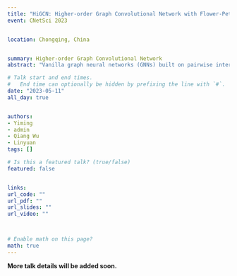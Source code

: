 ```yaml
---
title: "HiGCN: Higher-order Graph Convolutional Network with Flower-Petals Laplacians on Simplicial Complexes"
event: CNetSci 2023


location: Chongqing, China


summary: Higher-order Graph Convolutional Network
abstract: "Vanilla graph neural networks (GNNs) built on pairwise interaction networks have recently achieved remarkable success in various tasks. However, these GNNs cannot capture latent higher-order interactions inherent in complex systems, and the expressive power of GNNs was proved to be limited. Meanwhile, simplicial complexes (SCs) are a powerful tool to model higher-order interactions with elegant mathematical theories. But existing simplicial GNNs are limited by high complexity and low flexibility, and it remains elusive to quantify the strength of higher-order interactions. In this paper, we creatively construct a higher-order flower-petals (FP) model and introduce FP Laplacians for SCs. Additionally, we propose a higher-order graph convolutional network (HiGCN) based on the FP Laplacians, which can capture intrinsic features at different topology scales. Learnable graph filters (group of parameters) are employed in every FP Laplacian domain to find different patterns, and the filters' weights quantify the strength of the higher-order interactions. We theoretically demonstrate HiGCN's superior expressive power, and numerical experiments on classical graph datasets show that our model has achieved state-of-the-art (SOTA). In general, our work is an important step toward studying the higher-order mechanism in complex networks."

# Talk start and end times.
#   End time can optionally be hidden by prefixing the line with `#`.
date: "2023-05-11"
all_day: true


authors: 
- Yiming
- admin
- Qiang Wu
- Linyuan
tags: []

# Is this a featured talk? (true/false)
featured: false


links:
url_code: ""
url_pdf: ""
url_slides: ""
url_video: ""



# Enable math on this page?
math: true
---
```


**More talk details will be added soon.**
